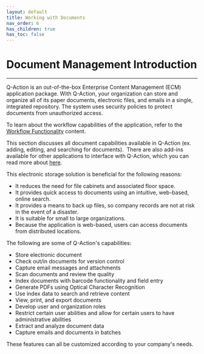 ```yaml
---
layout: default
title: Working with Documents
nav_order: 6
has_children: true
has_toc: false
---
```

# Document Management Introduction
---
Q-Action is an out-of-the-box Enterprise Content Management (ECM) application package. With Q-Action, your organization can store and organize all of its paper documents, electronic files, and emails in a single, integrated repository. The system uses security policies to protect documents from unauthorized access.

To learn about the workflow capabilities of the application, refer to the [Workflow Functionality](/docs/workflows-and-tasks/) content.

This section discusses all document capabilities available in Q-Action (ex. adding, editing, and searching for documents).  There are also add-ins available for other applications to interface with Q-Action, which you can read more about [here](/docs/using-add-ins/).

This electronic storage solution is beneficial for the following reasons:

*   It reduces the need for file cabinets and associated floor space.
*   It provides quick access to documents using an intuitive, web-based, online search.
*   It provides a means to back up files, so company records are not at risk in the event of a disaster.
*   It is suitable for small to large organizations.
*   Because the application is web-based, users can access documents from distributed locations.  

The following are some of Q-Action's capabilities:

*   Store electronic document
*   Check out/in documents for version control
*   Capture email messages and attachments
*   Scan documents and review the quality
*   Index documents with barcode functionality and field entry
*   Generate PDFs using Optical Character Recognition
*   Use index data to search and retrieve content
*   View, print, and export documents
*   Develop user and organization roles
*   Restrict certain user abilities and allow for certain users to have administrative abilities
*   Extract and analyze document data
*   Capture emails and documents in batches

These features can all be customized according to your company's needs.
